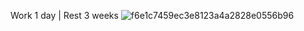 Work 1 day | Rest 3 weeks
![f6e1c7459ec3e8123a4a2828e0556b96](https://user-images.githubusercontent.com/80095922/173207206-ffb90075-ac63-4994-a7d6-b351dd2a511d.gif)

